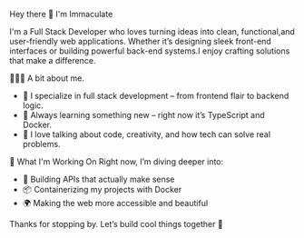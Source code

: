  Hey there 👋 I'm Immaculate

I'm a Full Stack Developer who loves turning ideas into clean, functional,and user-friendly web applications. Whether it’s designing sleek front-end interfaces or building powerful back-end systems.I enjoy crafting solutions that make a difference.

👩🏽‍💻 A bit about me.

- 🔧 I specialize in full stack development – from frontend flair to backend logic.
- 🌱 Always learning something new – right now it’s TypeScript and Docker.
- 💬 I love talking about code, creativity, and how tech can solve real problems.

🚀 What I'm Working On
Right now, I’m diving deeper into:
- 🔌 Building APIs that actually make sense
- 📦 Containerizing my projects with Docker
- 🌍 Making the web more accessible and beautiful
  
Thanks for stopping by. Let’s build cool things together 💫
